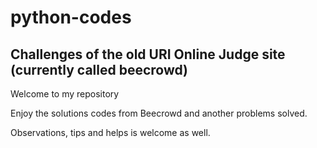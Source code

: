 # python-codes

## Challenges of the old URI Online Judge site (currently called beecrowd)

Welcome to my repository

Enjoy the solutions codes from Beecrowd and another problems solved.

Observations, tips and helps is welcome as well.
